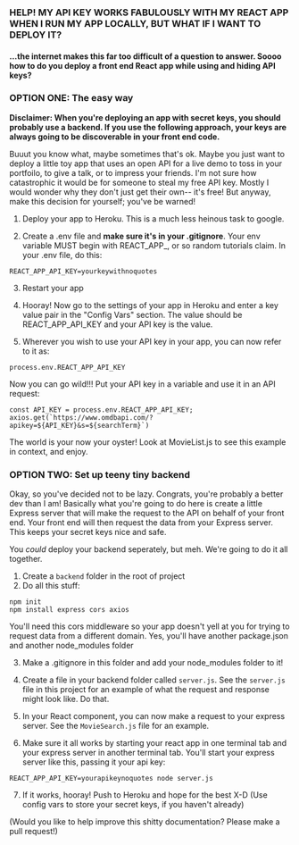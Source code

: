 ### HELP! MY API KEY WORKS FABULOUSLY WITH MY REACT APP WHEN I RUN MY APP LOCALLY, BUT WHAT IF I WANT TO DEPLOY IT?
#### ...the internet makes this far too difficult of a question to answer. Soooo how to do you deploy a front end React app while using and hiding API keys?

### OPTION ONE: The easy way
**Disclaimer: When you're deploying an app with secret keys, you should probably use a backend. If you use the following approach, your keys are always going to be discoverable in your front end code.**

Buuut you know what, maybe sometimes that's ok. Maybe you just want to deploy a little toy app that uses an open API for a live demo to toss in your portfoilo, to give a talk, or to impress your friends. I'm not sure how catastrophic it would be for someone to steal my free API key. Mostly I would wonder why they don't just get their own-- it's free! But anyway, make this decision for yourself; you've be warned! 

1. Deploy your app to Heroku. This is a much less heinous task to google.

2. Create a .env file and **make sure it's in your .gitignore**. Your env variable MUST begin with REACT_APP_, or so random tutorials claim. In your .env file, do this:

``` REACT_APP_API_KEY=yourkeywithnoquotes ```

3. Restart your app

4. Hooray! Now go to the settings of your app in Heroku and enter a key value pair in the "Config Vars" section. The value should be REACT_APP_API_KEY and your API key is the value.

5. Wherever you wish to use your API key in your app, you can now refer to it as:

``` process.env.REACT_APP_API_KEY ```

Now you can go wild!!! Put your API key in a variable and use it in an API request:

```
const API_KEY = process.env.REACT_APP_API_KEY;
axios.get(`https://www.omdbapi.com/?apikey=${API_KEY}&s=${searchTerm}`)
```
The world is your now your oyster! Look at MovieList.js to see this example in context, and enjoy.

### OPTION TWO: Set up teeny tiny backend
Okay, so you've decided not to be lazy. Congrats, you're probably a better dev than I am! Basically what you're going to do here is create a little Express server that will make the request to the API on behalf of your front end. Your front end will then request the data from your Express server. This keeps
your secret keys nice and safe. 

You _could_ deploy your backend seperately, but meh. We're going to do it all together. 

1. Create a `backend` folder in the root of project
2. Do all this stuff: 

```
npm init
npm install express cors axios 

```

You'll need this cors middleware so your app doesn't yell at you for trying to request data from a different domain. Yes, you'll have another package.json and another node_modules folder
 
3. Make a .gitignore in this folder and add your node_modules folder to it!

4. Create a file in your backend folder called `server.js`. See the `server.js` file in this project for an example of what the request and response might look like. Do that. 

5. In your React component, you can now make a request to your express server. See the `MovieSearch.js` file
for an example. 

6. Make sure it all works by starting your react app in one terminal tab and your express server in another terminal tab. You'll start your express server like this, passing it your api key: 

```
REACT_APP_API_KEY=yourapikeynoquotes node server.js
```

7. If it works, hooray! Push to Heroku and hope for the best X-D (Use config vars to store your secret keys, if you haven't already)


(Would you like to help improve this shitty documentation? Please make a pull request!)